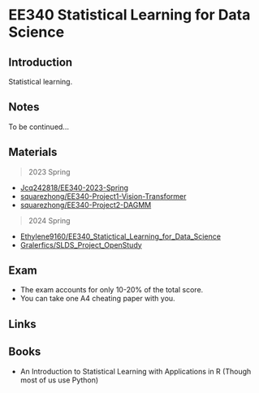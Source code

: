 # EE340 Statistical Learning for Data Science

## Introduction

Statistical learning. 

## Notes

To be continued...

## Materials

> 2023 Spring

- [Jcq242818/EE340-2023-Spring](https://github.com/Jcq242818/EE340-2023-Spring)
- [squarezhong/EE340-Project1-Vision-Transformer](https://github.com/squarezhong/EE340-Project1-Vision-Transformer)
- [squarezhong/EE340-Project2-DAGMM](https://github.com/squarezhong/EE340-Project2-DAGMM)

> 2024 Spring

- [Ethylene9160/EE340_Statictical_Learning_for_Data_Science](https://github.com/Ethylene9160/EE340_Statictical_Learning_for_Data_Science)
- [Gralerfics/SLDS_Project_OpenStudy](https://github.com/Gralerfics/SLDS_Project_OpenStudy)

## Exam
- The exam accounts for only 10-20% of the total score.
- You can take one A4 cheating paper with you.

## Links

## Books

- An Introduction to Statistical Learning with Applications in R (Though most of us use Python)